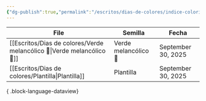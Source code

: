 ```yaml
---
{"dg-publish":true,"permalink":"/escritos/dias-de-colores/indice-colorido/"}
---
```


| File                                                                       | Semilla              | Fecha              |
| -------------------------------------------------------------------------- | -------------------- | ------------------ |
| [[Escritos/Dias de colores/Verde melancólico 🌱\|Verde melancólico 🌱]] | Verde melancólico 🌱 | September 30, 2025 |
| [[Escritos/Dias de colores/Plantilla\|Plantilla]]                       | Plantilla            | September 30, 2025 |

{ .block-language-dataview}


